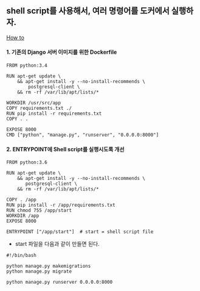 


## shell script를 사용해서, 여러 명령어를 도커에서 실행하자.  

[How to](https://siner308.github.io/2019/02/25/django-docker-custom-image/)  

#### 1. 기존의 Django 서버 이미지를 위한 Dockerfile  

```
FROM python:3.4

RUN apt-get update \
    && apt-get install -y --no-install-recommends \
        postgresql-client \
    && rm -rf /var/lib/apt/lists/*

WORKDIR /usr/src/app
COPY requirements.txt ./
RUN pip install -r requirements.txt
COPY . .

EXPOSE 8000
CMD ["python", "manage.py", "runserver", "0.0.0.0:8000"]
```

#### 2. ENTRYPOINT에 Shell script를 실행시도록 개선  

```
FROM python:3.6

RUN apt-get update \
    && apt-get install -y --no-install-recommends \
       postgresql-client \
    && rm -rf /var/lib/apt/lists/*

COPY . /app  
RUN pip install -r /app/requirements.txt  
RUN chmod 755 /app/start  
WORKDIR /app
EXPOSE 8000 

ENTRYPOINT ["/app/start"]  # start = shell script file
```

* start 파일을 다음과 같이 만들면 된다.  
```
#!/bin/bash

python manage.py makemigrations
python manage.py migrate

python manage.py runserver 0.0.0.0:8000
```
